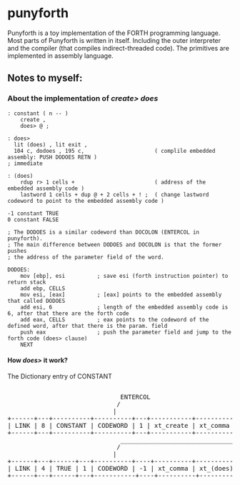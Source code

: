 # punyforth

Punyforth is a toy implementation of the FORTH programming language. Most parts of Punyforth is written in itself. Including the outer interpreter and the compiler (that compiles indirect-threaded code). The primitives are implemented in assembly language.

## Notes to myself:

### About the implementation of *create> does*

```forth
: constant ( n -- ) 
    create , 
    does> @ ;
    
: does>
  lit (does) , lit exit ,
  104 c, dodoes , 195 c,                      ( complile embedded assembly: PUSH DODOES RETN )
; immediate

: (does)
    rdup r> 1 cells +                         ( address of the embedded assembly code )
    lastword 1 cells + dup @ + 2 cells + ! ;  ( change lastword codeword to point to the embedded assembly code )

-1 constant TRUE 
0 constant FALSE

```

```assembly
; The DODOES is a similar codeword than DOCOLON (ENTERCOL in punyforth). 
; The main difference between DODOES and DOCOLON is that the former pushes 
; the address of the parameter field of the word.

DODOES:
    mov [ebp], esi          ; save esi (forth instruction pointer) to return stack
    add ebp, CELLS
    mov esi, [eax]          ; [eax] points to the embedded assembly that called DODOES
    add esi, 6              ; length of the embedded assembly code is 6, after that there are the forth code
    add eax, CELLS          ; eax points to the codeword of the defined word, after that there is the param. field
    push eax                ; push the parameter field and jump to the forth code (does> clause) 
    NEXT

```

#### How *does>* it work?

The Dictionary entry of CONSTANT

<pre>                        
                              ENTERCOL
                             /
                            |
+------+---+----------+----------+---+-----------+----------+-----------+---------+----------------------+----------+
| LINK | 8 | CONSTANT | CODEWORD | 1 | xt_create | xt_comma | xt_(does) | xt_exit | asm: push dodoes ret | xt_fetch |
+------+---+----------+----------+---+-----------+----------+-----------+---------+----------------------+----------+
                              _______________________________________________________/
                             /
                            |
+------+---+------+---+----------+----+----------+-----------+---------+----------------------+----------+
| LINK | 4 | TRUE | 1 | CODEWORD | -1 | xt_comma | xt_(does) | xt_exit | asm: push dodoes ret | xt_fetch |
+------+---+------+---+-----------+----+----------+-----------+---------+----------------------+----------+

</pre>
